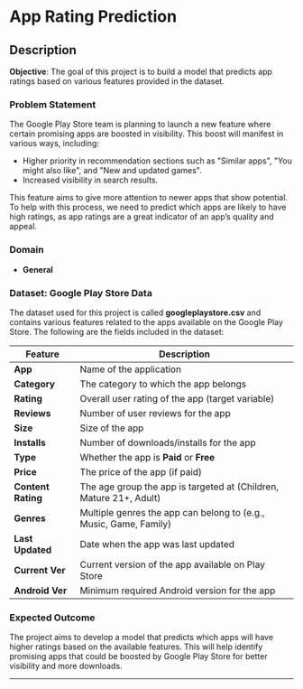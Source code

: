 # App Rating Prediction

## Description

**Objective**: The goal of this project is to build a model that predicts app ratings based on various features provided in the dataset.

### Problem Statement

The Google Play Store team is planning to launch a new feature where certain promising apps are boosted in visibility. This boost will manifest in various ways, including:

- Higher priority in recommendation sections such as "Similar apps", "You might also like", and "New and updated games".
- Increased visibility in search results.

This feature aims to give more attention to newer apps that show potential. To help with this process, we need to predict which apps are likely to have high ratings, as app ratings are a great indicator of an app’s quality and appeal.

### Domain

- **General**

### Dataset: Google Play Store Data

The dataset used for this project is called **googleplaystore.csv** and contains various features related to the apps available on the Google Play Store. The following are the fields included in the dataset:

| Feature          | Description                                                                 |
|------------------|-----------------------------------------------------------------------------|
| **App**          | Name of the application                                                     |
| **Category**     | The category to which the app belongs                                        |
| **Rating**       | Overall user rating of the app (target variable)                            |
| **Reviews**      | Number of user reviews for the app                                          |
| **Size**         | Size of the app                                                              |
| **Installs**     | Number of downloads/installs for the app                                    |
| **Type**         | Whether the app is **Paid** or **Free**                                      |
| **Price**        | The price of the app (if paid)                                               |
| **Content Rating** | The age group the app is targeted at (Children, Mature 21+, Adult)         |
| **Genres**       | Multiple genres the app can belong to (e.g., Music, Game, Family)            |
| **Last Updated** | Date when the app was last updated                                          |
| **Current Ver**  | Current version of the app available on Play Store                          |
| **Android Ver**  | Minimum required Android version for the app                                |

### Expected Outcome

The project aims to develop a model that predicts which apps will have higher ratings based on the available features. This will help identify promising apps that could be boosted by Google Play Store for better visibility and more downloads.

---
